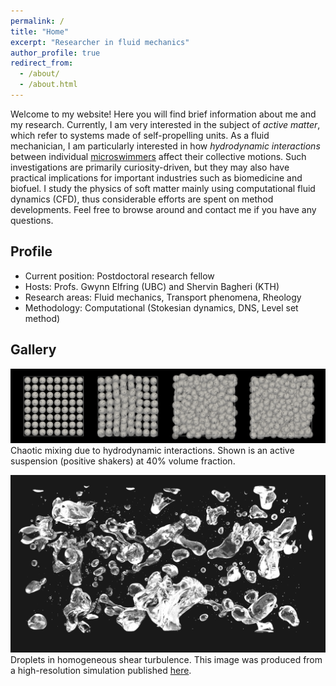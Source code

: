 ```yaml
---
permalink: /
title: "Home"
excerpt: "Researcher in fluid mechanics"
author_profile: true
redirect_from:
  - /about/
  - /about.html
---
```


Welcome to my website!
Here you will find brief information about me and my research.
Currently, I am very interested in the subject of *active matter*,
which refer to systems made of self-propelling units.
As a fluid mechanician, I am particularly interested in
how *hydrodynamic interactions* between individual [microswimmers](https://z-p42.www.instagram.com/p/CJ9bqegj48I/)
affect their collective motions.
Such investigations are primarily curiosity-driven,
but they may also have practical implications for important industries such as biomedicine and biofuel.
I study the physics of soft matter mainly using computational fluid dynamics (CFD),
thus considerable efforts are spent on method developments.
Feel free to browse around and contact me if you have any questions.


## Profile

* Current position: Postdoctoral research fellow
* Hosts: Profs. Gwynn Elfring (UBC) and Shervin Bagheri (KTH)
* Research areas: Fluid mechanics, Transport phenomena, Rheology
* Methodology: Computational (Stokesian dynamics, DNS, Level set method)


## Gallery

![squirmers](images/phi40-lattice-rand-ori.png "Squirmers")
Chaotic mixing due to hydrodynamic interactions.
Shown is an active suspension (positive shakers) at 40% volume fraction.

![droplets](images/cover_pic.png "Droplets")
Droplets in homogeneous shear turbulence.
This image was produced from a high-resolution simulation published
[here](https://www.cambridge.org/core/journals/journal-of-fluid-mechanics/article/droplets-in-homogeneous-shear-turbulence/49BE8A80FEFCFB934104005EB74A7E69).
